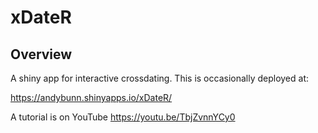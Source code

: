 # xDateR

## Overview

A shiny app for interactive crossdating. This is occasionally deployed at:

https://andybunn.shinyapps.io/xDateR/

A tutorial is on YouTube
https://youtu.be/TbjZvnnYCy0


